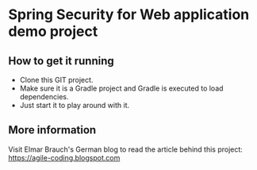 # Spring Security for Web application demo project

## How to get it running
* Clone this GIT project.
* Make sure it is a Gradle project and Gradle is executed to load dependencies.
* Just start it to play around with it.

## More information
Visit Elmar Brauch's German blog to read the article behind this project:
https://agile-coding.blogspot.com
